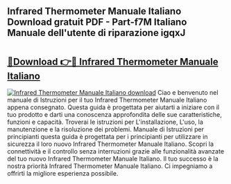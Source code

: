 ## Infrared Thermometer Manuale Italiano Download gratuit PDF - Part-f7M Italiano Manuale dell'utente di riparazione igqxJ

# <h2><a href="http://dffom9.blite.top/?on=Infrared+Thermometer+Manuale+Italiano">🔗Download 👉🔴 Infrared Thermometer Manuale Italiano</a></h2>

[![Infrared Thermometer Manuale Italiano download](https://i.imgur.com/lujVjoI.png)](http://dffom9.blite.top/?on=Infrared+Thermometer+Manuale+Italiano)
Ciao e benvenuto nel manuale di Istruzioni per il tuo Infrared Thermometer Manuale Italiano appena consegnato. Questa guida è progettata per aiutarti a iniziare con il tuo prodotto e darti una conoscenza approfondita delle sue caratteristiche, funzioni e capacità. Troverai le istruzioni per L'installazione, L'uso, la manutenzione e la risoluzione dei problemi. Manuale di Istruzioni per principianti questa guida è progettata per i principianti per utilizzare in sicurezza il loro nuovo Infrared Thermometer Manuale Italiano. Scopri la connettività e il controllo senza interruzioni grazie alle funzionalità avanzate del tuo nuovo Infrared Thermometer Manuale Italiano. Il tuo successo è la nostra priorità Infrared Thermometer Manuale Italiano. Ci impegniamo a offrirti la migliore esperienza possibile.
